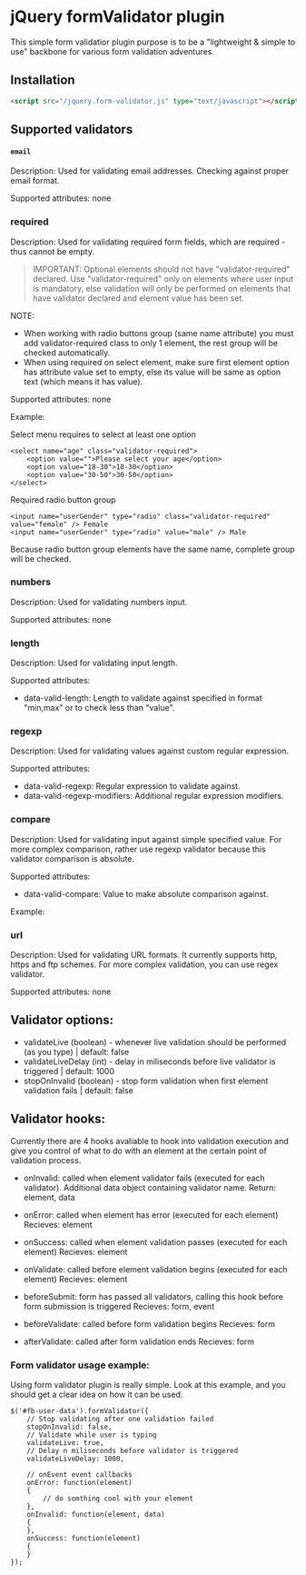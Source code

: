 jQuery formValidator plugin
=========================================
This simple form validatior plugin purpose is to be a "lightweight & simple to use" backbone for
various form validation adventures.

## Installation

```html
<script src="/jquery.form-validator.js" type="text/javascript"></script>
```

## Supported validators

#### `email`
Description: Used for validating email addresses. Checking against proper email format.

Supported attributes: none

### required
Description: Used for validating required form fields, which are required - thus cannot be empty.

> IMPORTANT: Optional elements should not have "validator-required" declared. Use "validator-required" only on elements
where user input is mandatory, else validation will only be performed on elements that have validator declared and element
value has been set.

NOTE:
 * When working with radio buttons group (same name attribute) you must add validator-required class to only 1 element,
    the rest group will be checked automatically.
 * When using required on select element, make sure first element option has attribute value set to empty, else its value
will be same as option text (which means it has value).

Supported attributes: none

Example:

Select menu requires to select at least one option

    <select name="age" class="validator-required">
        <option value="">Please select your age</option>
        <option value="18-30">18-30</option>
        <option value="30-50">30-50</option>
    </select>

Required radio button group

    <input name="userGender" type="radio" class="validator-required" value="female" /> Female
    <input name="userGender" type="radio" value="male" /> Male

Because radio button group elements have the same name, complete group will be checked.

### numbers
Description: Used for validating numbers input.

Supported attributes: none

### length
Description: Used for validating input length.

Supported attributes:
- data-valid-length: Length to validate against specified in format "min,max" or to check less than "value".

### regexp
Description: Used for validating values against custom regular expression.

Supported attributes:
- data-valid-regexp: Regular expression to validate against.
- data-valid-regexp-modifiers: Additional regular expression modifiers.

### compare
Description: Used for validating input against simple specified value. For more complex comparison, rather
use regexp validator because this validator comparison is absolute.

Supported attributes:
- data-valid-compare: Value to make absolute comparison against.

Example:

### url
Description: Used for validating URL formats. It currently supports http, https and ftp schemes.
For more complex validation, you can use regex validator.

Supported attributes: none

Validator options:
------------------
- validateLive (boolean) - whenever live validation should be performed (as you type) | default: false
- validateLiveDelay (int) - delay in miliseconds before live validator is triggered | default: 1000
- stopOnInvalid (boolean) - stop form validation when first element validation fails | default: false

Validator hooks:
----------------
Currently there are 4 hooks avaliable to hook into validation execution and give you control
of what to do with an element at the certain point of validation process.

- onInvalid: called when element validator fails (executed for each validator). Additional data object containing validator name.
    Return: element, data
- onError: called when element has error (executed for each element)
    Recieves: element
- onSuccess: called when element validation passes (executed for each element)
    Recieves: element
- onValidate: called before element validation begins (executed for each element)
  Recieves: element

- beforeSubmit: form has passed all validators, calling this hook before form submission is triggered
    Recieves: form, event
- beforeValidate: called before form validation begins
    Recieves: form
- afterValidate: called after form validation ends
    Recieves: form


### Form validator usage example:
Using form validator plugin is really simple. Look at this example, and you should get a clear idea on how it can be used.

    $('#fb-user-data').formValidator({
        // Stop validating after one validation failed
        stopOnInvalid: false,
        // Validate while user is typing
        validateLive: true,
        // Delay n miliseconds before validator is triggered
        validateLiveDelay: 1000,

        // onEvent event callbacks
        onError: function(element)
        {
            // do somthing cool with your element
        },
        onInvalid: function(element, data)
        {
        },
        onSuccess: function(element)
        {
        }
    });



